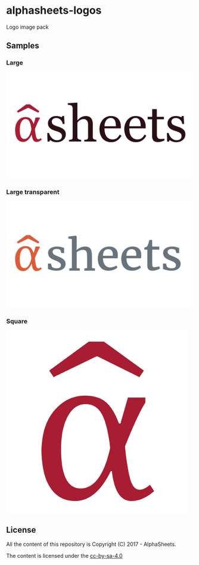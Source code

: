 # alphasheets-logos
Logo image pack

## Samples

### Large

![AlphaSheets Logo](asLarge.jpg)

### Large transparent

![AlphaSheets Logo](asLarge_new.png)

### Square

![AlphaSheets Logo](asLarge_a.jpg)

## License

All the content of this repository is Copyright (C) 2017 - AlphaSheets.

The content is licensed under the [cc-by-sa-4.0](LICENSE.txt)
